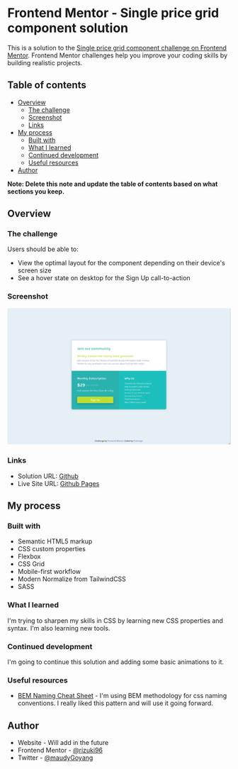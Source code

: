 # Frontend Mentor - Single price grid component solution

This is a solution to the [Single price grid component challenge on Frontend Mentor](https://www.frontendmentor.io/challenges/single-price-grid-component-5ce41129d0ff452fec5abbbc). Frontend Mentor challenges help you improve your coding skills by building realistic projects.

## Table of contents

- [Overview](#overview)
  - [The challenge](#the-challenge)
  - [Screenshot](#screenshot)
  - [Links](#links)
- [My process](#my-process)
  - [Built with](#built-with)
  - [What I learned](#what-i-learned)
  - [Continued development](#continued-development)
  - [Useful resources](#useful-resources)
- [Author](#author)

**Note: Delete this note and update the table of contents based on what sections you keep.**

## Overview

### The challenge

Users should be able to:

- View the optimal layout for the component depending on their device's screen size
- See a hover state on desktop for the Sign Up call-to-action

### Screenshot

![](./screenshot.png)

### Links

- Solution URL: [Github](https://github.com/rizuki96/frontend_mentor_single_price_grid_component)
- Live Site URL: [Github Pages](https://rizuki96.github.io/frontend_mentor_single_price_grid_component)

## My process

### Built with

- Semantic HTML5 markup
- CSS custom properties
- Flexbox
- CSS Grid
- Mobile-first workflow
- Modern Normalize from TailwindCSS
- SASS

### What I learned

I'm trying to sharpen my skills in CSS by learning new CSS properties and syntax. I'm also learning new tools.

### Continued development

I'm going to continue this solution and adding some basic animations to it.

### Useful resources

- [BEM Naming Cheat Sheet](https://9elements.com/bem-cheat-sheet) - I'm using BEM methodology for css naming conventions. I really liked this pattern and will use it going forward.

## Author

- Website - Will add in the future
- Frontend Mentor - [@rizuki96](https://www.frontendmentor.io/profile/rizuki96)
- Twitter - [@maudyGoyang](https://twitter.com/maudyGoyang)
